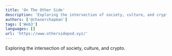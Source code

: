```yaml
---
title: 'On The Other Side'
description: 'Exploring the intersection of society, culture, and crypto.'
authors: ['@chaserchapman']
tags: ['Web3']
languages: []
url: 'https://www.othersidepod.xyz/'
---
```


Exploring the intersection of society, culture, and crypto.